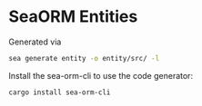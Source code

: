 # SeaORM Entities

Generated via
```sh
sea generate entity -o entity/src/ -l
```

Install the sea-orm-cli to use the code generator:
```sh
cargo install sea-orm-cli
``` 